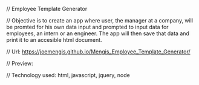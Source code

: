 // Employee Template Generator

// Objective is to create an app where user, the manager at a company, will be promted for his own data input and prompted to input data for employees, an intern or an engineer.  The app will then save that data and print it to an accesible html document.

// Url:  https://joemengis.github.io/Mengis_Employee_Template_Generator/

// Preview:



// Technology used: html, javascript, jquery, node
